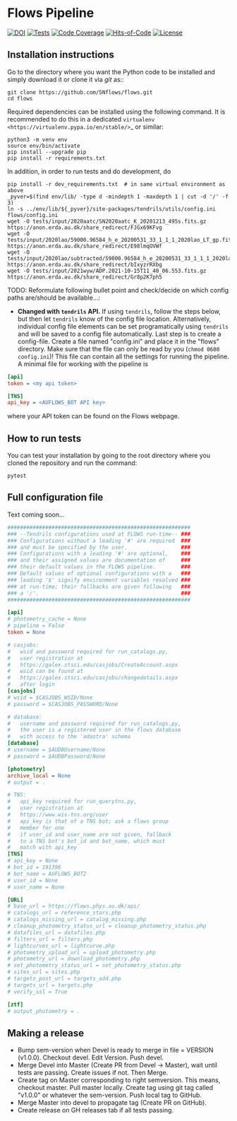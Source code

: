# Flows Pipeline
[![DOI](https://zenodo.org/badge/241705955.svg)](https://zenodo.org/badge/latestdoi/241705955)
[![Tests](https://github.com/SNflows/flows/actions/workflows/tests.yml/badge.svg?branch=devel)](https://github.com/SNflows/flows/actions/workflows/tests.yml)
[![Code Coverage](https://codecov.io/github/SNflows/flows/branch/devel/graph/badge.svg?token=H8CQGPG0U6)](https://codecov.io/github/SNflows/flows)
[![Hits-of-Code](https://hitsofcode.com/github/SNflows/flows?branch=devel)](https://hitsofcode.com/view/github/SNflows/flows?branch=devel)
[![License](https://img.shields.io/github/license/SNflows/flows.svg)](https://github.com/SNflows/flows/blob/devel/LICENSE)

## Installation instructions
Go to the directory where you want the Python code to be installed and simply download it or clone it via *git* as::

```shell
git clone https://github.com/SNflows/flows.git
cd flows
```

Required dependencies can be installed using the following command. It is recommended to do this in a dedicated `virtualenv <https://virtualenv.pypa.io/en/stable/>`_ or similar:

```shell
python3 -m venv env
source env/bin/activate
pip install --upgrade pip
pip install -r requirements.txt
```

In addition, in order to run tests and do development, do

```shell
pip install -r dev_requirements.txt  # in same virtual environment as above
_pyver=$(find env/lib/ -type d -mindepth 1 -maxdepth 1 | cut -d '/' -f 3)
ln -s ../env/lib/${_pyver}/site-packages/tendrils/utils/config.ini flows/config.ini
wget -O tests/input/2020aatc/SN2020aatc_K_20201213_495s.fits.gz https://anon.erda.au.dk/share_redirect/FJGx69KFvg
wget -O tests/input/2020lao/59000.96584_h_e_20200531_33_1_1_1_2020lao_LT_gp.fits.gz https://anon.erda.au.dk/share_redirect/E98lmqOVWf
wget -O tests/input/2020lao/subtracted/59000.96584_h_e_20200531_33_1_1_1_2020lao_LT_gpdiff.fits.gz https://anon.erda.au.dk/share_redirect/bIxyzrRXbg
wget -O tests/input/2021wyw/ADP.2021-10-15T11_40_06.553.fits.gz https://anon.erda.au.dk/share_redirect/Gr8p2K7ph5
```

TODO: Reformulate following bullet point and check/decide on which config paths are/should be available...:

* **Changed with ``tendrils`` API.** If using ``tendrils``, follow the steps below, but then let ``tendrils`` know of the config file location. Alternatively, individual config file elements can be set programatically using `tendrils` and will be saved to a config file automatically. Last step is to create a config-file. Create a file named "config.ini" and place it in the "flows" directory. Make sure that the file can only be read by you (``chmod 0600 config.ini``)!
This file can contain all the settings for running the pipeline. A minimal file for working with the pipeline is

```ini
[api]
token = <my api token>

[TNS]
api_key = <AUFLOWS_BOT API key>
```

where your API token can be found on the Flows webpage.

## How to run tests

You can test your installation by going to the root directory where you cloned the repository and run the command:

```shell
pytest
```

## Full configuration file

Text coming soon...

```ini
##########################################################
### --Tendrils configurations used at FLOWS run-time-- ###
### Configurations without a leading '#' are required  ###
### and must be specified by the user.                 ###
### Configurations with a leading '#' are optional,    ###
### and their assigned values are documentation of     ###
### their default values in the FLOWS pipeline.        ###
### Default values of optional configurations with a   ###
### leading '$' signify environment variables resolved ###
### at run-time; their fallbacks are given following   ###
### a '/'.                                             ###
##########################################################

[api]
# photometry_cache = None
# pipeline = False
token = None

# casjobs:
#   wsid and password required for run_catalogs.py,
#   user registration at
#   https://galex.stsci.edu/casjobs/CreateAccount.aspx
#   wsid can be found at
#   https://galex.stsci.edu/casjobs/changedetails.aspx
#   after login
[casjobs]
# wsid = $CASJOBS_WSID/None
# password = $CASJOBS_PASSWORD/None

# database:
#   username and password required for run_catalogs.py,
#   the user is a registered user in the flows database
#   with access to the 'adastra' schema
[database]
# username = $AUDBUsername/None
# password = $AUDBPassword/None

[photometry]
archive_local = None
# output = .

# TNS:
#   api_key required for run_querytns.py,
#   user registration at
#   https://www.wis-tns.org/user
#   api_key is that of a TNS bot; ask a flows group
#   member for one
#   if user_id and user_name are not given, fallback
#   to a TNS bot's bot_id and bot_name, which must
#   match with api_key
[TNS]
# api_key = None
# bot_id = 191396
# bot_name = AUFLOWS_BOT2
# user_id = None
# user_name = None

[URL]
# base_url = https://flows.phys.au.dk/api/
# catalogs_url = reference_stars.php
# catalogs_missing_url = catalog_missing.php
# cleanup_photometry_status_url = cleanup_photometry_status.php
# datafiles_url = datafiles.php
# filters_url = filters.php
# lightcurves_url = lightcurve.php
# photometry_upload_url = upload_photometry.php
# photometry_url = download_photometry.php
# set_photometry_status_url = set_photometry_status.php
# sites_url = sites.php
# targets_post_url = targets_add.php
# targets_url = targets.php
# verify_ssl = True

[ztf]
# output_photometry = .
```

## Making a release

 - Bump sem-version when Devel is ready to merge in file = VERSION (v1.0.0). Checkout devel. Edit Version. Push devel.
 - Merge Devel into Master (Create PR from Devel -> Master), wait until tests are passing. Create issues if not. Then Merge.
 - Create tag on Master corresponding to right semversion. This means, checkout master. Pull master locally. Create tag using git tag called "v1.0.0" or whatever the sem-version. Push local tag to GitHub.
 - Merge Master into devel to propagate tag (Create PR on GitHub).
 - Create release on GH releases tab if all tests passing.
